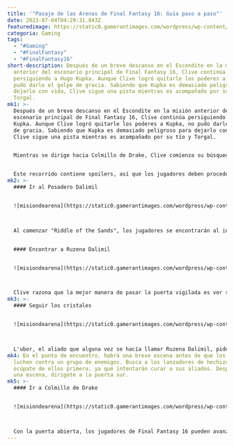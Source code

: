 ```yaml
---
title: '"Pasaje de las Arenas de Final Fantasy 16: Guía paso a paso"'
date: 2023-07-04T04:29:31.043Z
featuredimage: https://static0.gamerantimages.com/wordpress/wp-content/uploads/2023/07/final-fantasy-16-riddle-of-the-sands1.jpg?q=50&fit=contain&w=1140&h=&dpr=1.5
categoria: Gaming
tags:
  - "#Gaming"
  - "#FinalFantasy"
  - "#FinalFantasy16"
short-description: Después de un breve descanso en el Escondite en la misión
  anterior del escenario principal de Final Fantasy 16, Clive continúa
  persiguiendo a Hugo Kupka. Aunque Clive logró quitarle los poderes a Kupka, no
  pudo darle el golpe de gracia. Sabiendo que Kupka es demasiado peligroso para
  dejarlo con vida, Clive sigue una pista mientras es acompañado por su tío y
  Torgal.
mk1: >-
  Después de un breve descanso en el Escondite en la misión anterior del
  escenario principal de Final Fantasy 16, Clive continúa persiguiendo a Hugo
  Kupka. Aunque Clive logró quitarle los poderes a Kupka, no pudo darle el golpe
  de gracia. Sabiendo que Kupka es demasiado peligroso para dejarlo con vida,
  Clive sigue una pista mientras es acompañado por su tío y Torgal.


  Mientras se dirige hacia Colmillo de Drake, Clive comienza su búsqueda de un antiguo aliado de Cid conocido como Ruzena Dalimil. Por supuesto, encontrar a este aliado es solo el comienzo de esta misión. Esto es lo que los jugadores de Final Fantasy 16 pueden esperar al comenzar "Riddle of the Sands".


  Este recorrido contiene spoilers, así que los jugadores deben proceder con precaución.
mk2: >-
  #### Ir al Posadero Dalimil


  ![misiondearena](https://static0.gamerantimages.com/wordpress/wp-content/uploads/2023/07/final-fantasy-16-riddle-of-the-sands2.jpg?q=50&fit=crop&w=1500&dpr=1.5 "misiondearena")



  Al comenzar "Riddle of the Sands", los jugadores se encontrarán al inicio de un gran desierto. Este espacio es mucho más abierto que otras áreas que los jugadores de Final Fantasy 16 han encontrado, y está lleno de enemigos para luchar y objetos para recoger. Atraviesa las ruinas caídas y ve hacia el sur en dirección al punto de referencia rojo. Al llegar al Posadero Dalimil, se activará una escena. Después de una breve batalla contra enemigos débiles, se reproducirá otra escena. A partir de ahí, ve hacia el sur para ver una puerta que bloquea el camino hacia adelante.


  #### Encontrar a Ruzena Dalimil


  ![misiondearena](https://static0.gamerantimages.com/wordpress/wp-content/uploads/2023/07/final-fantasy-16-riddle-of-the-sands3.jpg?q=50&fit=crop&w=1500&dpr=1.5 "misiondearena")



  Clive razona que la mejor manera de pasar la puerta vigilada es ver si Ruzena Dalimil puede ayudarlos. Para obtener más información, habla con dos personas del pueblo marcadas con un punto de referencia rojo. Después de eso, sigue el punto de referencia rojo para hablar con otro aldeano. Después de obtener información útil, ve a los baños y habla con Ferda para avanzar en la historia. Ve al lugar marcado por el punto de referencia rojo para activar una escena seguida de una batalla contra un grupo de enemigos. Una vez que termine la batalla, continúa siguiendo el punto de referencia rojo hacia el Cerrojo del Ocio para activar otra escena.
mk3: >-
  #### Seguir los cristales


  ![misiondearena](https://static0.gamerantimages.com/wordpress/wp-content/uploads/2023/07/final-fantasy-16-riddle-of-the-sands4.jpg?q=50&fit=crop&w=1500&dpr=1.5 "misiondearena")



  L'ubor, el aliado que alguna vez se hacía llamar Ruzena Dalimil, pide un favor a cambio de su ayuda. Habla con los tres PNJ marcados con el punto de referencia rojo. Una vez que se haya recopilado suficiente información, habla con la mujer fuera del posadero y luego sube las escaleras para encontrar a Byron. En la parte superior de las escaleras, ve a la izquierda y luego nuevamente a la izquierda para localizar a Byron. Háblale y luego sigue el punto de referencia rojo fuera de la Puerta del Desierto hacia el punto de encuentro. Se recomienda ir al punto de encuentro en chocobo, ya que está bastante lejos del pueblo.
mk4: En el punto de encuentro, habrá una breve escena antes de que los jugadores
  luchen contra un grupo de enemigos. Busca a los lanzadores de hechizos y
  ocúpate de ellos primero, ya que intentarán curar a sus aliados. Después de
  una escena, dirígete a la puerta sur.
mk5: >-
  #### Ir a Colmillo de Drake


  ![misiondearena](https://static0.gamerantimages.com/wordpress/wp-content/uploads/2023/07/final-fantasy-16-riddle-of-the-sands5.jpg?q=50&fit=crop&w=1500&dpr=1.5 "misiondearena")



  Con la puerta abierta, los jugadores de Final Fantasy 16 pueden avanzar libremente hacia el objetivo principal. Habrá varias escenas a lo largo del camino. Después de que terminen las escenas, se abrirá el mapa del mundo. La siguiente misión del escenario principal comienza cuando los jugadores viajan a Colmillo de Drake.
---
```

